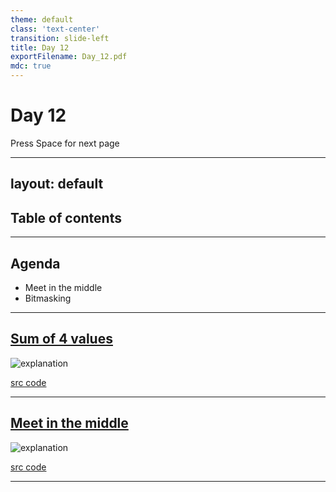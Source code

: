 ```yaml
---
theme: default
class: 'text-center'
transition: slide-left
title: Day 12
exportFilename: Day_12.pdf
mdc: true
---
```


# Day 12


<div class="pt-12">
  <span @click="$slidev.nav.next" class="px-2 py-1 rounded cursor-pointer" flex="~ justify-center items-center gap-2" hover="bg-white bg-opacity-10">
    Press Space for next page <div class="i-carbon:arrow-right inline-block"/>
  </span>
</div>

---
layout: default
---

## Table of contents

<Toc columns=3></Toc>

---

## Agenda

- Meet in the middle
- Bitmasking

---

## [Sum of 4 values](https://cses.fi/problemset/task/1642/)

![explanation](../images/4sum.svg)

[src code](../../code/src/cses/Sum4.java)

---

## [Meet in the middle](https://cses.fi/problemset/result/11889789/)

![explanation](../images/subsetSum.svg)

[src code](../../code/src/cses/MeetInTheMiddle.java)

---